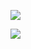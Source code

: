 [<img src="https://img.shields.io/badge/Instagram-E4405F?style=flat-square&logo=Instagram&logoColor=white"/>](https://www.instagram.com/churi__/)  


<a href="버튼을 눌렀을 때 이동할 링크" target="_blank"><img src="https://img.shields.io/badge/뱃지레이블-배경색?style=뱃지모양&logo=로고&logoColor=로고색상"/></a>

